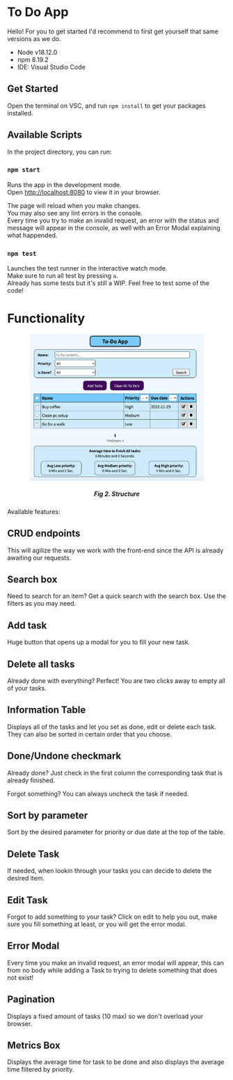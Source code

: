 # To Do App

Hello! For you to get started I'd recommend to first get yourself that same versions as we do.

* Node v18.12.0
* npm 8.19.2
* IDE: Visual Studio Code

## Get Started

Open the terminal on VSC, and run `npm install` to get your packages installed.

## Available Scripts

In the project directory, you can run:

### `npm start`

Runs the app in the development mode.\
Open [http://localhost:8080](http://localhost:8080) to view it in your browser.

The page will reload when you make changes.\
You may also see any lint errors in the console.\
Every time you try to make an invalid request, an error with the status and message will appear in the console, as well with an Error Modal explaining what happended.

### `npm test`

Launches the test runner in the interactive watch mode.\
Make sure to run all test by pressing `a`.\
Already has some tests but it's still a WIP. Feel free to test some of the code!

# Functionality

<p align="center">
    <img width="400" src="https://github.com/TheClerici/todo-app/blob/main/app.jpg?raw=true">
</p>
<div align="center">
    <h5><strong>Fig 2. Structure</strong></h5>
</div>

Available features:

## CRUD endpoints

This will agilize the way we work with the front-end since the API is already awaiting our requests.

## Search box

Need to search for an item? Get a quick search with the search box. Use the filters as you may need.

## Add task

Huge button that opens up a modal for you to fill your new task.

## Delete all tasks

Already done with everything? Perfect! You are two clicks away to empty all of your tasks.

## Information Table

Displays all of the tasks and let you set as done, edit or delete each task. They can also be sorted in certain order that you choose.

## Done/Undone checkmark

Already done? Just check in the first column the corresponding task that is already finished. 

Forgot something? You can always uncheck the task if needed.

## Sort by parameter

Sort by the desired parameter for priority or due date at the top of the table.

## Delete Task

If needed, when lookin through your tasks you can decide to delete the desired item.

## Edit Task

Forgot to add something to your task? Click on edit to help you out, make sure you fill something at least, or you will get the error modal.

## Error Modal

Every time you make an invalid request, an error modal will appear, this can from no body while adding a Task to trying to delete something that does not exist!

## Pagination

Displays a fixed amount of tasks (10 max) so we don't overload your browser.

## Metrics Box

Displays the average time for task to be done and also displays the average time filtered by priority.